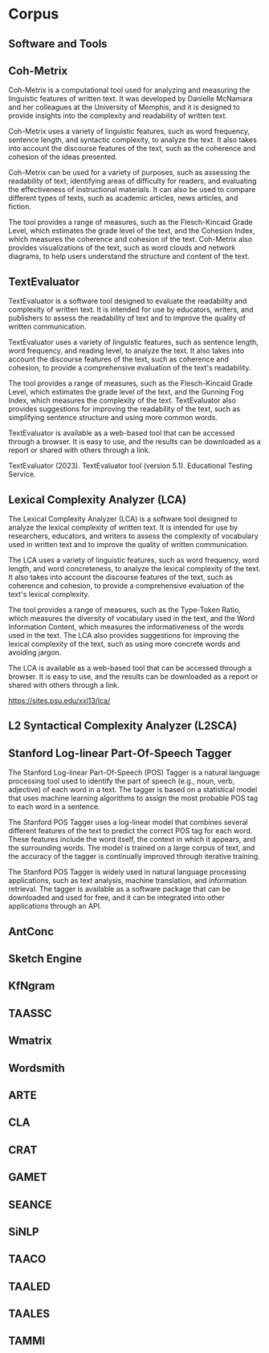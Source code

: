 # Corpus

## **Software and Tools**

## Coh-Metrix

Coh-Metrix is a computational tool used for analyzing and measuring the linguistic features of written text. It was developed by Danielle McNamara and her colleagues at the University of Memphis, and it is designed to provide insights into the complexity and readability of written text.

Coh-Metrix uses a variety of linguistic features, such as word frequency, sentence length, and syntactic complexity, to analyze the text. It also takes into account the discourse features of the text, such as the coherence and cohesion of the ideas presented.

Coh-Metrix can be used for a variety of purposes, such as assessing the readability of text, identifying areas of difficulty for readers, and evaluating the effectiveness of instructional materials. It can also be used to compare different types of texts, such as academic articles, news articles, and fiction.

The tool provides a range of measures, such as the Flesch-Kincaid Grade Level, which estimates the grade level of the text, and the Cohesion Index, which measures the coherence and cohesion of the text. Coh-Metrix also provides visualizations of the text, such as word clouds and network diagrams, to help users understand the structure and content of the text.

## TextEvaluator

TextEvaluator is a software tool designed to evaluate the readability and complexity of written text. It is intended for use by educators, writers, and publishers to assess the readability of text and to improve the quality of written communication.

TextEvaluator uses a variety of linguistic features, such as sentence length, word frequency, and reading level, to analyze the text. It also takes into account the discourse features of the text, such as coherence and cohesion, to provide a comprehensive evaluation of the text's readability.

The tool provides a range of measures, such as the Flesch-Kincaid Grade Level, which estimates the grade level of the text, and the Gunning Fog Index, which measures the complexity of the text. TextEvaluator also provides suggestions for improving the readability of the text, such as simplifying sentence structure and using more common words.

TextEvaluator is available as a web-based tool that can be accessed through a browser. It is easy to use, and the results can be downloaded as a report or shared with others through a link.

TextEvaluator (2023). TextEvaluator tool (version 5.1). Educational Testing Service.

## Lexical Complexity Analyzer (LCA)

The Lexical Complexity Analyzer (LCA) is a software tool designed to analyze the lexical complexity of written text. It is intended for use by researchers, educators, and writers to assess the complexity of vocabulary used in written text and to improve the quality of written communication.

The LCA uses a variety of linguistic features, such as word frequency, word length, and word concreteness, to analyze the lexical complexity of the text. It also takes into account the discourse features of the text, such as coherence and cohesion, to provide a comprehensive evaluation of the text's lexical complexity.

The tool provides a range of measures, such as the Type-Token Ratio, which measures the diversity of vocabulary used in the text, and the Word Information Content, which measures the informativeness of the words used in the text. The LCA also provides suggestions for improving the lexical complexity of the text, such as using more concrete words and avoiding jargon.

The LCA is available as a web-based tool that can be accessed through a browser. It is easy to use, and the results can be downloaded as a report or shared with others through a link.

https://sites.psu.edu/xxl13/lca/

## L2 Syntactical Complexity Analyzer (L2SCA)

## Stanford Log-linear Part-Of-Speech Tagger

The Stanford Log-linear Part-Of-Speech (POS) Tagger is a natural language processing tool used to identify the part of speech (e.g., noun, verb, adjective) of each word in a text. The tagger is based on a statistical model that uses machine learning algorithms to assign the most probable POS tag to each word in a sentence.

The Stanford POS Tagger uses a log-linear model that combines several different features of the text to predict the correct POS tag for each word. These features include the word itself, the context in which it appears, and the surrounding words. The model is trained on a large corpus of text, and the accuracy of the tagger is continually improved through iterative training.

The Stanford POS Tagger is widely used in natural language processing applications, such as text analysis, machine translation, and information retrieval. The tagger is available as a software package that can be downloaded and used for free, and it can be integrated into other applications through an API.

## AntConc

## Sketch Engine

## KfNgram

## TAASSC

## Wmatrix

## Wordsmith

## ARTE

## CLA

## CRAT

## GAMET

## SEANCE

## SiNLP

## TAACO

## TAALED

## TAALES

## TAMMI

<br>
<br>
<br>
<br>
